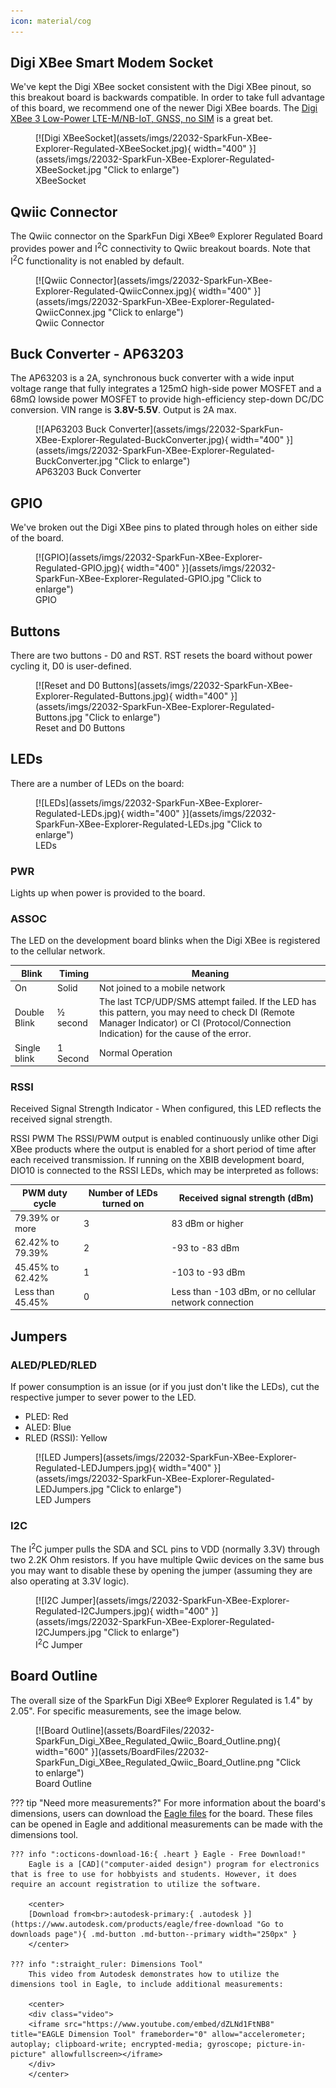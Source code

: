 ```yaml
---
icon: material/cog
---
```


## Digi XBee Smart Modem Socket

We've kept the Digi XBee socket consistent with the Digi XBee pinout, so this breakout board is backwards compatible. In order to take full advantage of this board, we recommend one of the newer Digi XBee boards. The [Digi XBee 3 Low-Power LTE-M/NB-IoT, GNSS, no SIM](https://www.sparkfun.com/products/22329) is a great bet. 

<figure markdown>
[![Digi XBeeSocket](assets/imgs/22032-SparkFun-XBee-Explorer-Regulated-XBeeSocket.jpg){ width="400" }](assets/imgs/22032-SparkFun-XBee-Explorer-Regulated-XBeeSocket.jpg "Click to enlarge")
<figcaption markdown>XBeeSocket</figcaption>
</figure>


## Qwiic Connector

The Qwiic connector on the SparkFun Digi XBee® Explorer Regulated Board provides power and I<sup>2</sup>C connectivity to Qwiic breakout boards. Note that I<sup>2</sup>C functionality is not enabled by default. 

<figure markdown>
[![Qwiic Connector](assets/imgs/22032-SparkFun-XBee-Explorer-Regulated-QwiicConnex.jpg){ width="400" }](assets/imgs/22032-SparkFun-XBee-Explorer-Regulated-QwiicConnex.jpg "Click to enlarge")
<figcaption markdown>Qwiic Connector</figcaption>
</figure>



## Buck Converter - AP63203

The AP63203 is a 2A, synchronous buck converter with a wide input voltage range that fully integrates a 125mΩ high-side power MOSFET and a 68mΩ lowside power MOSFET to provide high-efficiency step-down DC/DC conversion. VIN range is <b>3.8V-5.5V</b>. Output is 2A max. 

<figure markdown>
[![AP63203 Buck Converter](assets/imgs/22032-SparkFun-XBee-Explorer-Regulated-BuckConverter.jpg){ width="400" }](assets/imgs/22032-SparkFun-XBee-Explorer-Regulated-BuckConverter.jpg "Click to enlarge")
<figcaption markdown>AP63203 Buck Converter</figcaption>
</figure>


## GPIO

We've broken out the Digi XBee pins to plated through holes on either side of the board. 

<figure markdown>
[![GPIO](assets/imgs/22032-SparkFun-XBee-Explorer-Regulated-GPIO.jpg){ width="400" }](assets/imgs/22032-SparkFun-XBee-Explorer-Regulated-GPIO.jpg "Click to enlarge")
<figcaption markdown>GPIO</figcaption>
</figure>

## Buttons 

There are two buttons - D0 and RST. RST resets the board without power cycling it, D0 is user-defined. 

<figure markdown>
[![Reset and D0 Buttons](assets/imgs/22032-SparkFun-XBee-Explorer-Regulated-Buttons.jpg){ width="400" }](assets/imgs/22032-SparkFun-XBee-Explorer-Regulated-Buttons.jpg "Click to enlarge")
<figcaption markdown>Reset and D0 Buttons</figcaption>
</figure>

## LEDs

There are a number of LEDs on the board: 

<figure markdown>
[![LEDs](assets/imgs/22032-SparkFun-XBee-Explorer-Regulated-LEDs.jpg){ width="400" }](assets/imgs/22032-SparkFun-XBee-Explorer-Regulated-LEDs.jpg "Click to enlarge")
<figcaption markdown>LEDs</figcaption>
</figure>

### PWR

Lights up when power is provided to the board. 

### ASSOC
The LED on the development board blinks when the Digi XBee is registered to the cellular network.


| Blink | Timing | Meaning |
| --- | --- | --------- |
| On | Solid | Not joined to a mobile network |
| Double Blink | ½ second | The last TCP/UDP/SMS attempt failed. If the LED has this pattern, you may need to check DI (Remote Manager Indicator) or CI (Protocol/Connection Indication) for the cause of the error. | 
| Single blink | 1 Second | Normal Operation |


### RSSI 
Received Signal Strength Indicator - When configured, this LED reflects the received signal strength. 

RSSI PWM
The RSSI/PWM output is enabled continuously unlike other Digi XBee products where the output is enabled for a short period of time after each received transmission. If running on the XBIB development board, DIO10 is connected to the RSSI LEDs, which may be interpreted as follows:


| PWM duty cycle | Number of LEDs turned on | Received signal strength (dBm) |
| --- | --- | --------- |
| 79.39% or more | 3 | 83 dBm or higher |
| 62.42% to 79.39% | 2 | -93 to -83 dBm |
| 45.45% to 62.42% | 1 | -103 to -93 dBm |
| Less than 45.45% | 0 | Less than -103 dBm, or no cellular network connection |


## Jumpers

### ALED/PLED/RLED

If power consumption is an issue (or if you just don't like the LEDs), cut the respective jumper to sever power to the LED. 

* PLED: Red
* ALED: Blue
* RLED (RSSI): Yellow

<figure markdown>
[![LED Jumpers](assets/imgs/22032-SparkFun-XBee-Explorer-Regulated-LEDJumpers.jpg){ width="400" }](assets/imgs/22032-SparkFun-XBee-Explorer-Regulated-LEDJumpers.jpg "Click to enlarge")
<figcaption markdown>LED Jumpers</figcaption>
</figure>

### I2C 

The I<sup>2</sup>C jumper pulls the SDA and SCL pins to VDD (normally 3.3V) through two 2.2K Ohm resistors. If you have multiple Qwiic devices on the same bus you may want to disable these by opening the jumper (assuming they are also operating at 3.3V logic).


<figure markdown>
[![I2C Jumper](assets/imgs/22032-SparkFun-XBee-Explorer-Regulated-I2CJumpers.jpg){ width="400" }](assets/imgs/22032-SparkFun-XBee-Explorer-Regulated-I2CJumpers.jpg "Click to enlarge")
<figcaption markdown>I<sup>2</sup>C Jumper</figcaption>
</figure>


## Board Outline

The overall size of the SparkFun Digi XBee® Explorer Regulated is 1.4" by 2.05". For specific measurements, see the image below. 


<figure markdown>
[![Board Outline](assets/BoardFiles/22032-SparkFun_Digi_XBee_Regulated_Qwiic_Board_Outline.png){ width="600" }](assets/BoardFiles/22032-SparkFun_Digi_XBee_Regulated_Qwiic_Board_Outline.png "Click to enlarge")
<figcaption markdown>Board Outline</figcaption>
</figure>

??? tip "Need more measurements?"
	For more information about the board's dimensions, users can download the [Eagle files](assets/board_files/SparkFun_Digi_XBee_Regulated_Qwiic_EagleFiles.zip) for the board. These files can be opened in Eagle and additional measurements can be made with the dimensions tool.

	??? info ":octicons-download-16:{ .heart } Eagle - Free Download!"
		Eagle is a [CAD]("computer-aided design") program for electronics that is free to use for hobbyists and students. However, it does require an account registration to utilize the software.

		<center>
		[Download from<br>:autodesk-primary:{ .autodesk }](https://www.autodesk.com/products/eagle/free-download "Go to downloads page"){ .md-button .md-button--primary width="250px" }
		</center>
	
	??? info ":straight_ruler: Dimensions Tool"
		This video from Autodesk demonstrates how to utilize the dimensions tool in Eagle, to include additional measurements:

		<center>
		<div class="video">
		<iframe src="https://www.youtube.com/embed/dZLNd1FtNB8" title="EAGLE Dimension Tool" frameborder="0" allow="accelerometer; autoplay; clipboard-write; encrypted-media; gyroscope; picture-in-picture" allowfullscreen></iframe>
		</div>
		</center>
